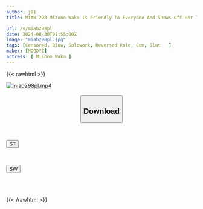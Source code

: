 ```yaml
---
author: j91
title: MIAB-298 Mizono Waka Is Friendly To Everyone And Shows Off Her True Colors! At The Entrance To A Private Video Store! In The Back Alleys Of A Red-light District! Stealing The Sperm Of A Dick That's Ready To Cum! Licking And Vacuuming Blowjob Scouting And Immediate Swallowing

url: /v/miab298pl
date: 2024-08-30T01:55:00Z
image: "miab298pl.jpg"
tags: [Censored, Blow, Solowork, Reversed Role, Cum, Slut	]
maker: [MOODYZ]
actress: [ Misono Waka ]
---
```



{{< rawhtml >}}

<div class="video" data-videoid="lxGDeqlyq7S7q4Y">
    <a href="javascript:;">
        <img src="/v/miab298pl/miab298pl.jpg" width="WIDTH" height="HEIGHT" alt="miab298pl.mp4" loading="lazy">
    </a>
</div>

<script type="text/javascript" src="https://j91.asia/asset/on-demand-st.js"></script>

<br>
  <link rel="stylesheet" href="https://j91.asia/asset/bs5.css">
  
  <center>
  <button class="btn btn-primary" type="button" data-bs-toggle="collapse" data-bs-target=".multi-collapse" aria-expanded="false" aria-controls="multiCollapseExample1 multiCollapseExample2"><h2>Download</h2></button></center>
</p>
<div class="row">
  <div class="col">
    <div class="collapse multi-collapse" id="multiCollapseExample1">
      <div class="card card-body">
	      	      <br>
<div class="buttons">  
<p><a href="/v/miab298pl/st.html" target="_blank"><button class="btn-hover color-3"><i class="fa fa-download"></i> ST</button></a></p></div>
    </div>
  </div>
</div>
  <div class="col">
    <div class="collapse multi-collapse" id="multiCollapseExample2">
      <div class="card card-body">
	      <br>
<div class="buttons">
<p><a href="/v/miab298pl/sw.html" target="_blank"><button class="btn-hover color-2"><i class="fa fa-download"></i> SW</button></a></p></div>
<br><br>
      </div>
    </div>
  </div>
</div>

{{< /rawhtml >}}